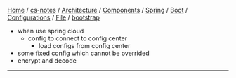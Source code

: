 [Home](https://mengxianbin.github.io) /
[cs-notes](https://mengxianbin.github.io/cs-notes/site) /
[Architecture](https://mengxianbin.github.io/cs-notes/site/Architecture) /
[Components](https://mengxianbin.github.io/cs-notes/site/Architecture/Components) /
[Spring](https://mengxianbin.github.io/cs-notes/site/Architecture/Components/Spring) /
[Boot](https://mengxianbin.github.io/cs-notes/site/Architecture/Components/Spring/Boot) /
[Configurations](https://mengxianbin.github.io/cs-notes/site/Architecture/Components/Spring/Boot/Configurations) /
[File](https://mengxianbin.github.io/cs-notes/site/Architecture/Components/Spring/Boot/Configurations/File) /
[bootstrap](https://mengxianbin.github.io/cs-notes/site/Architecture/Components/Spring/Boot/Configurations/File/bootstrap)

* when use spring cloud
    * config to connect to config center
        * load configs from config center
* some fixed config which cannot be overrided
* encrypt and decode

---
